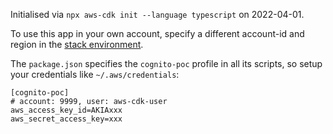 Initialised via `npx aws-cdk init --language typescript` on 2022-04-01.

To use this app in your own account, specify a different account-id and region
in the [stack environment](./bin/aws-cdk.ts).

The `package.json` specifies the `cognito-poc` profile in all its scripts, 
so setup your credentials like 
`~/.aws/credentials`:
```
[cognito-poc]
# account: 9999, user: aws-cdk-user
aws_access_key_id=AKIAxxx
aws_secret_access_key=xxx
```


